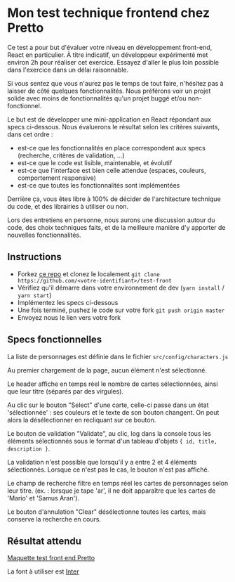# Mon test technique frontend chez Pretto

Ce test a pour but d'évaluer votre niveau en développement front-end, React en particulier. À titre indicatif, un développeur expérimenté met environ 2h pour réaliser cet exercice. Essayez d'aller le plus loin possible dans l'exercice dans un délai raisonnable.

Si vous sentez que vous n'aurez pas le temps de tout faire, n'hésitez pas à laisser de côté quelques fonctionnalités. Nous préférons voir un projet solide avec moins de fonctionnalités qu'un projet buggé et/ou non-fonctionnel.

Le but est de développer une mini-application en React répondant aux specs ci-dessous. Nous évaluerons le résultat selon les critères suivants, dans cet ordre :

- est-ce que les fonctionnalités en place correspondent aux specs (recherche, critères de validation, ...)
- est-ce que le code est lisible, maintenable, et évolutif
- est-ce que l'interface est bien celle attendue (espaces, couleurs, comportement responsive)
- est-ce que toutes les fonctionnalités sont implémentées

Derrière ça, vous êtes libre à 100% de décider de l'architecture technique du code, et des librairies à utiliser ou non.

Lors des entretiens en personne, nous aurons une discussion autour du code, des choix techniques faits, et de la meilleure manière d'y apporter de nouvelles fonctionnalités.

## Instructions

- Forkez [ce repo](https://github.com/finspot/test-front.git) et clonez le localement `git clone https://github.com/<votre-identifiant>/test-front`
- Vérifiez qu'il démarre dans votre environnement de dev (`yarn install` / `yarn start`)
- Implémentez les specs ci-dessous
- Une fois terminé, pushez le code sur votre fork `git push origin master`
- Envoyez nous le lien vers votre fork

## Specs fonctionnelles

La liste de personnages est définie dans le fichier `src/config/characters.js`

Au premier chargement de la page, aucun élément n'est sélectionné.

Le header affiche en temps réel le nombre de cartes sélectionnées, ainsi que leur titre (séparés par des virgules).

Au clic sur le bouton "Select" d'une carte, celle-ci passe dans un état 'sélectionnée' : ses couleurs et le texte de son bouton changent. On peut alors la désélectionner en recliquant sur ce bouton.

Le bouton de validation "Validate", au clic, log dans la console tous les éléments sélectionnés sous le format d'un tableau d'objets `{ id, title, description }`.

La validation n'est possible que lorsqu'il y a entre 2 et 4 éléments sélectionnés. Lorsque ce n'est pas le cas, le bouton n'est pas affiché.

Le champ de recherche filtre en temps réel les cartes de personnages selon leur titre. (ex. : lorsque je tape 'ar', il ne doit apparaître que les cartes de 'Mario' et 'Samus Aran').

Le bouton d'annulation "Clear" désélectionne toutes les cartes, mais conserve la recherche en cours.

## Résultat attendu

[Maquette test front end Pretto](https://www.figma.com/file/ywn6kX61v7MBPxwBHAuzvW/Test-front-end?node-id=0%3A1)

La font à utiliser est [Inter](https://fonts.google.com/specimen/Inter#standard-styles)
